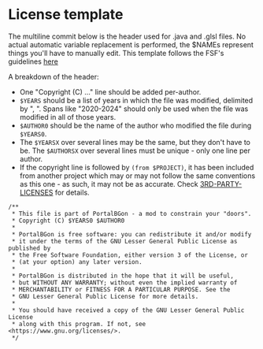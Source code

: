 # License template
The multiline commit below is the header used for .java and .glsl files. No actual automatic variable replacement is performed,
the $NAMEs represent things you'll have to manually edit. This template follows the FSF's guidelines
[here](https://www.gnu.org/licenses/gpl-howto.html)

A breakdown of the header:
- One "Copyright (C) ..." line should be added per-author.
- `$YEARS` should be a list of years in which the file was modified, delimited by ", ". Spans like "2020-2024" should only
  be used when the file was modified in all of those years.
- `$AUTHOR0` should be the name of the author who modified the file during `$YEARS0`.
- The `$YEARSX` over several lines may be the same, but they don't have to be. The `$AUTHORSX` over several lines must be
  unique - only one line per author.
- If the copyright line is followed by `(from $PROJECT)`, it has been included from another project which may or may not
  follow the same conventions as this one - as such, it may not be as accurate. Check
  [3RD-PARTY-LICENSES](/3RD-PARTY-LICENSES) for details.
```
/**
 * This file is part of PortalBGon - a mod to constrain your "doors".
 * Copyright (C) $YEARS0 $AUTHOR0
 *
 * PortalBGon is free software: you can redistribute it and/or modify
 * it under the terms of the GNU Lesser General Public License as published by
 * the Free Software Foundation, either version 3 of the License, or
 * (at your option) any later version.
 *
 * PortalBGon is distributed in the hope that it will be useful,
 * but WITHOUT ANY WARRANTY; without even the implied warranty of
 * MERCHANTABILITY or FITNESS FOR A PARTICULAR PURPOSE. See the
 * GNU Lesser General Public License for more details.
 *
 * You should have received a copy of the GNU Lesser General Public License
 * along with this program. If not, see <https://www.gnu.org/licenses/>.
 */
```
